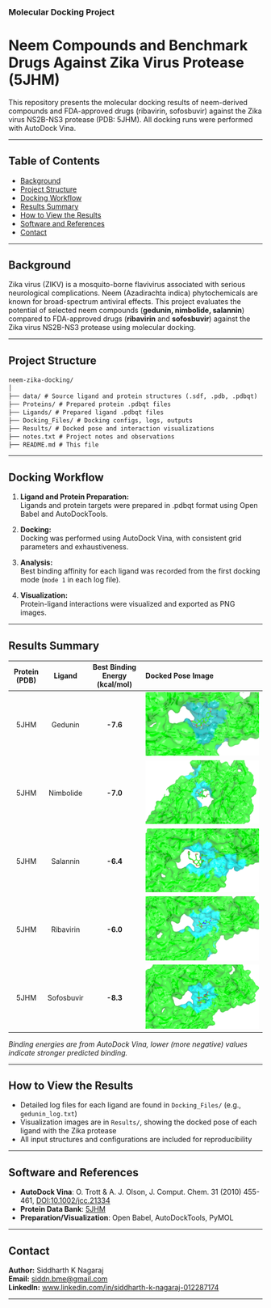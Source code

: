 ### Molecular Docking Project
# Neem Compounds and Benchmark Drugs Against Zika Virus Protease (5JHM)

This repository presents the molecular docking results of neem-derived compounds and FDA-approved drugs (ribavirin, sofosbuvir) against the Zika virus NS2B-NS3 protease (PDB: 5JHM). All docking runs were performed with AutoDock Vina.

---

## Table of Contents

- [Background](#background)
- [Project Structure](#project-structure)
- [Docking Workflow](#docking-workflow)
- [Results Summary](#results-summary)
- [How to View the Results](#how-to-view-the-results)
- [Software and References](#software-and-references)
- [Contact](#contact)

---

## Background

Zika virus (ZIKV) is a mosquito-borne flavivirus associated with serious neurological complications. Neem (Azadirachta indica) phytochemicals are known for broad-spectrum antiviral effects. This project evaluates the potential of selected neem compounds  (**gedunin, nimbolide, salannin**) compared to FDA-approved drugs (**ribavirin** and **sofosbuvir**) against the Zika virus NS2B-NS3 protease using molecular docking.

---

## Project Structure

```
neem-zika-docking/
│
├── data/ # Source ligand and protein structures (.sdf, .pdb, .pdbqt)
├── Proteins/ # Prepared protein .pdbqt files
├── Ligands/ # Prepared ligand .pdbqt files
├── Docking_Files/ # Docking configs, logs, outputs
├── Results/ # Docked pose and interaction visualizations
├── notes.txt # Project notes and observations
├── README.md # This file
```
---

## Docking Workflow

1. **Ligand and Protein Preparation:**  
   Ligands and protein targets were prepared in .pdbqt format using Open Babel and AutoDockTools.

2. **Docking:**  
   Docking was performed using AutoDock Vina, with consistent grid parameters and exhaustiveness.

3. **Analysis:**  
   Best binding affinity for each ligand was recorded from the first docking mode (`mode 1` in each log file).

4. **Visualization:**  
   Protein-ligand interactions were visualized and exported as PNG images.

---

## Results Summary

| Protein (PDB) | Ligand      | Best Binding Energy (kcal/mol) | Docked Pose Image          |
|:-------------:|:-----------:|:------------------------------:|:---------------------------|
| 5JHM          | Gedunin     |           **-7.6**             | ![Gedunin](Results/5JHM_gedunin.png)      |
| 5JHM          | Nimbolide   |           **-7.0**             | ![Nimbolide](Results/5JHM_nimbolide.png)  |
| 5JHM          | Salannin    |           **-6.4**             | ![Salannin](Results/5JHM_salannin.png)    |
| 5JHM          | Ribavirin   |           **-6.0**             | ![Ribavirin](Results/5JHM_ribavirin.png)  |
| 5JHM          | Sofosbuvir  |           **-8.3**             | ![Sofosbuvir](Results/5JHM_sofosbuvir.png) |

*Binding energies are from AutoDock Vina, lower (more negative) values indicate stronger predicted binding.*

---

## How to View the Results

- Detailed log files for each ligand are found in `Docking_Files/` (e.g., `gedunin_log.txt`)
- Visualization images are in `Results/`, showing the docked pose of each ligand with the Zika protease
- All input structures and configurations are included for reproducibility

---

## Software and References

- **AutoDock Vina**: O. Trott & A. J. Olson, J. Comput. Chem. 31 (2010) 455-461, [DOI:10.1002/jcc.21334](https://doi.org/10.1002/jcc.21334)
- **Protein Data Bank**: [5JHM](https://www.rcsb.org/structure/5JHM)
- **Preparation/Visualization**: Open Babel, AutoDockTools, PyMOL

---

## Contact

**Author:** Siddharth K Nagaraj  
**Email:** siddn.bme@gmail.com  
**LinkedIn:** www.linkedin.com/in/siddharth-k-nagaraj-012287174

---


